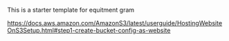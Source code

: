This is a starter template for equitment gram

https://docs.aws.amazon.com/AmazonS3/latest/userguide/HostingWebsiteOnS3Setup.html#step1-create-bucket-config-as-website